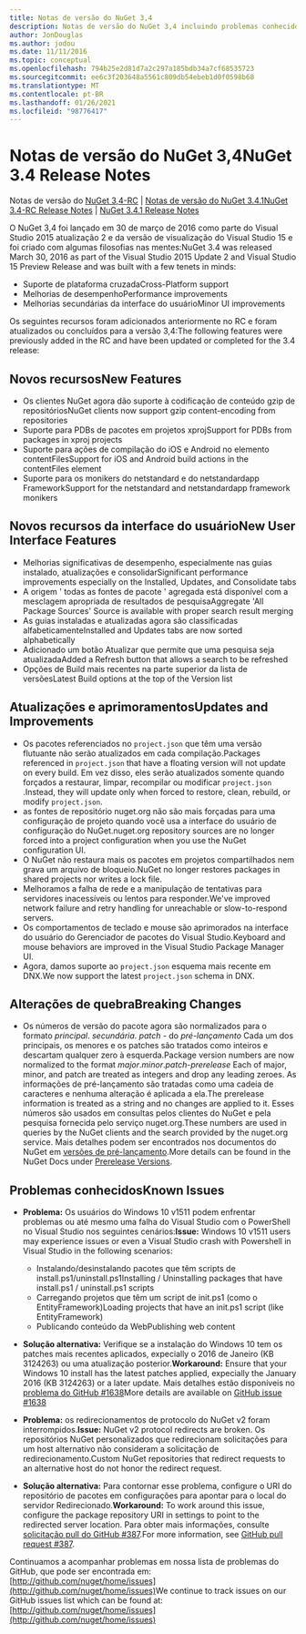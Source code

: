 ```yaml
---
title: Notas de versão do NuGet 3,4
description: Notas de versão do NuGet 3,4 incluindo problemas conhecidos, correções de bugs, recursos adicionados e DCRs.
author: JonDouglas
ms.author: jodou
ms.date: 11/11/2016
ms.topic: conceptual
ms.openlocfilehash: 794b25e2d81d7a2c297a185bdb34a7cf68535723
ms.sourcegitcommit: ee6c3f203648a5561c809db54ebeb1d0f0598b68
ms.translationtype: MT
ms.contentlocale: pt-BR
ms.lasthandoff: 01/26/2021
ms.locfileid: "98776417"
---
```

# <a name="nuget-34-release-notes"></a><span data-ttu-id="0b317-103">Notas de versão do NuGet 3,4</span><span class="sxs-lookup"><span data-stu-id="0b317-103">NuGet 3.4 Release Notes</span></span>

<span data-ttu-id="0b317-104">Notas de versão do [NuGet 3,4-RC](../release-notes/nuget-3.4-RC.md)  |  [Notas de versão do NuGet 3.4.1](../release-notes/nuget-3.4.1.md)</span><span class="sxs-lookup"><span data-stu-id="0b317-104">[NuGet 3.4-RC Release Notes](../release-notes/nuget-3.4-RC.md) | [NuGet 3.4.1 Release Notes](../release-notes/nuget-3.4.1.md)</span></span>

<span data-ttu-id="0b317-105">O NuGet 3,4 foi lançado em 30 de março de 2016 como parte do Visual Studio 2015 atualização 2 e da versão de visualização do Visual Studio 15 e foi criado com algumas filosofias nas mentes:</span><span class="sxs-lookup"><span data-stu-id="0b317-105">NuGet 3.4 was released March 30, 2016 as part of the Visual Studio 2015 Update 2 and Visual Studio 15 Preview Release and was built with a few tenets in minds:</span></span>

* <span data-ttu-id="0b317-106">Suporte de plataforma cruzada</span><span class="sxs-lookup"><span data-stu-id="0b317-106">Cross-Platform support</span></span>
* <span data-ttu-id="0b317-107">Melhorias de desempenho</span><span class="sxs-lookup"><span data-stu-id="0b317-107">Performance improvements</span></span>
* <span data-ttu-id="0b317-108">Melhorias secundárias da interface do usuário</span><span class="sxs-lookup"><span data-stu-id="0b317-108">Minor UI improvements</span></span>

<span data-ttu-id="0b317-109">Os seguintes recursos foram adicionados anteriormente no RC e foram atualizados ou concluídos para a versão 3,4:</span><span class="sxs-lookup"><span data-stu-id="0b317-109">The following features were previously added in the RC and have been updated or completed for the 3.4 release:</span></span>

## <a name="new-features"></a><span data-ttu-id="0b317-110">Novos recursos</span><span class="sxs-lookup"><span data-stu-id="0b317-110">New Features</span></span>

* <span data-ttu-id="0b317-111">Os clientes NuGet agora dão suporte à codificação de conteúdo gzip de repositórios</span><span class="sxs-lookup"><span data-stu-id="0b317-111">NuGet clients now support gzip content-encoding from repositories</span></span>
* <span data-ttu-id="0b317-112">Suporte para PDBs de pacotes em projetos xproj</span><span class="sxs-lookup"><span data-stu-id="0b317-112">Support for PDBs from packages in xproj projects</span></span>
* <span data-ttu-id="0b317-113">Suporte para ações de compilação do iOS e Android no elemento contentFiles</span><span class="sxs-lookup"><span data-stu-id="0b317-113">Support for iOS and Android build actions in the contentFiles element</span></span>
* <span data-ttu-id="0b317-114">Suporte para os monikers do netstandard e do netstandardapp Framework</span><span class="sxs-lookup"><span data-stu-id="0b317-114">Support for the netstandard and netstandardapp framework monikers</span></span>

## <a name="new-user-interface-features"></a><span data-ttu-id="0b317-115">Novos recursos da interface do usuário</span><span class="sxs-lookup"><span data-stu-id="0b317-115">New User Interface Features</span></span>

* <span data-ttu-id="0b317-116">Melhorias significativas de desempenho, especialmente nas guias instalado, atualizações e consolidar</span><span class="sxs-lookup"><span data-stu-id="0b317-116">Significant performance improvements especially on the Installed, Updates, and Consolidate tabs</span></span>
* <span data-ttu-id="0b317-117">A origem ' todas as fontes de pacote ' agregada está disponível com a mesclagem apropriada de resultados de pesquisa</span><span class="sxs-lookup"><span data-stu-id="0b317-117">Aggregate 'All Package Sources' Source is available with proper search result merging</span></span>
* <span data-ttu-id="0b317-118">As guias instaladas e atualizadas agora são classificadas alfabeticamente</span><span class="sxs-lookup"><span data-stu-id="0b317-118">Installed and Updates tabs are now sorted alphabetically</span></span>
* <span data-ttu-id="0b317-119">Adicionado um botão Atualizar que permite que uma pesquisa seja atualizada</span><span class="sxs-lookup"><span data-stu-id="0b317-119">Added a Refresh button that allows a search to be refreshed</span></span>
* <span data-ttu-id="0b317-120">Opções de Build mais recentes na parte superior da lista de versões</span><span class="sxs-lookup"><span data-stu-id="0b317-120">Latest Build options at the top of the Version list</span></span>

## <a name="updates-and-improvements"></a><span data-ttu-id="0b317-121">Atualizações e aprimoramentos</span><span class="sxs-lookup"><span data-stu-id="0b317-121">Updates and Improvements</span></span>

* <span data-ttu-id="0b317-122">Os pacotes referenciados no `project.json` que têm uma versão flutuante não serão atualizados em cada compilação.</span><span class="sxs-lookup"><span data-stu-id="0b317-122">Packages referenced in `project.json` that have a floating version will not update on every build.</span></span> <span data-ttu-id="0b317-123">Em vez disso, eles serão atualizados somente quando forçados a restaurar, limpar, recompilar ou modificar `project.json` .</span><span class="sxs-lookup"><span data-stu-id="0b317-123">Instead, they will update only when forced to restore, clean, rebuild, or modify `project.json`.</span></span>
* <span data-ttu-id="0b317-124">as fontes de repositório nuget.org não são mais forçadas para uma configuração de projeto quando você usa a interface do usuário de configuração do NuGet.</span><span class="sxs-lookup"><span data-stu-id="0b317-124">nuget.org repository sources are no longer forced into a project configuration when you use the NuGet configuration UI.</span></span>
* <span data-ttu-id="0b317-125">O NuGet não restaura mais os pacotes em projetos compartilhados nem grava um arquivo de bloqueio.</span><span class="sxs-lookup"><span data-stu-id="0b317-125">NuGet no longer restores packages in shared projects nor writes a lock file.</span></span>
* <span data-ttu-id="0b317-126">Melhoramos a falha de rede e a manipulação de tentativas para servidores inacessíveis ou lentos para responder.</span><span class="sxs-lookup"><span data-stu-id="0b317-126">We've improved network failure and retry handling for unreachable or slow-to-respond servers.</span></span>
* <span data-ttu-id="0b317-127">Os comportamentos de teclado e mouse são aprimorados na interface do usuário do Gerenciador de pacotes do Visual Studio.</span><span class="sxs-lookup"><span data-stu-id="0b317-127">Keyboard and mouse behaviors are improved in the Visual Studio Package Manager UI.</span></span>
* <span data-ttu-id="0b317-128">Agora, damos suporte ao `project.json` esquema mais recente em DNX.</span><span class="sxs-lookup"><span data-stu-id="0b317-128">We now support the latest `project.json` schema in DNX.</span></span>

## <a name="breaking-changes"></a><span data-ttu-id="0b317-129">Alterações de quebra</span><span class="sxs-lookup"><span data-stu-id="0b317-129">Breaking Changes</span></span>

* <span data-ttu-id="0b317-130">Os números de versão do pacote agora são normalizados para o formato *principal*. *secundária*. *patch* - do *pré-lançamento*   Cada um dos principais, os menores e os patches são tratados como inteiros e descartam qualquer zero à esquerda.</span><span class="sxs-lookup"><span data-stu-id="0b317-130">Package version numbers are now normalized to the format *major*.*minor*.*patch*-*prerelease*   Each of major, minor, and patch are treated as integers and drop any leading zeroes.</span></span>  <span data-ttu-id="0b317-131">As informações de pré-lançamento são tratadas como uma cadeia de caracteres e nenhuma alteração é aplicada a ela.</span><span class="sxs-lookup"><span data-stu-id="0b317-131">The prerelease information is treated as a string and no changes are applied to it.</span></span> <span data-ttu-id="0b317-132">Esses números são usados em consultas pelos clientes do NuGet e pela pesquisa fornecida pelo serviço nuget.org.</span><span class="sxs-lookup"><span data-stu-id="0b317-132">These numbers are used in queries by the NuGet clients and the search provided by the nuget.org service.</span></span>  <span data-ttu-id="0b317-133">Mais detalhes podem ser encontrados nos documentos do NuGet em [versões de pré-lançamento](../create-packages/prerelease-packages.md).</span><span class="sxs-lookup"><span data-stu-id="0b317-133">More details can be found in the NuGet Docs under [Prerelease Versions](../create-packages/prerelease-packages.md).</span></span>

## <a name="known-issues"></a><span data-ttu-id="0b317-134">Problemas conhecidos</span><span class="sxs-lookup"><span data-stu-id="0b317-134">Known Issues</span></span>

* <span data-ttu-id="0b317-135">**Problema:** Os usuários do Windows 10 v1511 podem enfrentar problemas ou até mesmo uma falha do Visual Studio com o PowerShell no Visual Studio nos seguintes cenários:</span><span class="sxs-lookup"><span data-stu-id="0b317-135">**Issue:** Windows 10 v1511 users may experience issues or even a Visual Studio crash with Powershell in Visual Studio in the following scenarios:</span></span>
    * <span data-ttu-id="0b317-136">Instalando/desinstalando pacotes que têm scripts de install.ps1/uninstall.ps1</span><span class="sxs-lookup"><span data-stu-id="0b317-136">Installing / Uninstalling packages that have install.ps1 / uninstall.ps1 scripts</span></span>
    * <span data-ttu-id="0b317-137">Carregando projetos que têm um script de init.ps1 (como o EntityFramework)</span><span class="sxs-lookup"><span data-stu-id="0b317-137">Loading projects that have an init.ps1 script (like EntityFramework)</span></span>
    * <span data-ttu-id="0b317-138">Publicando conteúdo da Web</span><span class="sxs-lookup"><span data-stu-id="0b317-138">Publishing web content</span></span>

* <span data-ttu-id="0b317-139">**Solução alternativa:** Verifique se a instalação do Windows 10 tem os patches mais recentes aplicados, expecially o 2016 de Janeiro (KB 3124263) ou uma atualização posterior.</span><span class="sxs-lookup"><span data-stu-id="0b317-139">**Workaround:** Ensure that your Windows 10 install has the latest patches applied, expecially the January 2016 (KB 3124263) or a later update.</span></span>  <span data-ttu-id="0b317-140">Mais detalhes estão disponíveis no [problema do GitHub #1638](http://github.com/nuget/home/issues/1638)</span><span class="sxs-lookup"><span data-stu-id="0b317-140">More details are available on [GitHub issue #1638](http://github.com/nuget/home/issues/1638)</span></span>

* <span data-ttu-id="0b317-141">**Problema:** os redirecionamentos de protocolo do NuGet v2 foram interrompidos.</span><span class="sxs-lookup"><span data-stu-id="0b317-141">**Issue:** NuGet v2 protocol redirects are broken.</span></span>
<span data-ttu-id="0b317-142">Os repositórios NuGet personalizados que redirecionam solicitações para um host alternativo não consideram a solicitação de redirecionamento.</span><span class="sxs-lookup"><span data-stu-id="0b317-142">Custom NuGet repositories that redirect requests to an alternative host do not honor the redirect request.</span></span>
* <span data-ttu-id="0b317-143">**Solução alternativa:**  Para contornar esse problema, configure o URI do repositório de pacotes em configurações para apontar para o local do servidor Redirecionado.</span><span class="sxs-lookup"><span data-stu-id="0b317-143">**Workaround:**  To work around this issue, configure the package repository URI in settings to point to the redirected server location.</span></span>
<span data-ttu-id="0b317-144">Para obter mais informações, consulte [solicitação pull do GitHub #387](https://github.com/NuGet/NuGet.Client/pull/387).</span><span class="sxs-lookup"><span data-stu-id="0b317-144">For more information, see [GitHub pull request #387](https://github.com/NuGet/NuGet.Client/pull/387).</span></span>

<span data-ttu-id="0b317-145">Continuamos a acompanhar problemas em nossa lista de problemas do GitHub, que pode ser encontrada em: [http://github.com/nuget/home/issues](http://github.com/nuget/home/issues)</span><span class="sxs-lookup"><span data-stu-id="0b317-145">We continue to track issues on our GitHub issues list which can be found at: [http://github.com/nuget/home/issues](http://github.com/nuget/home/issues)</span></span>